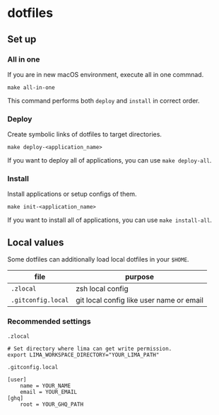 # dotfiles

## Set up

### All in one
If you are in new macOS environment, execute all in one commnad.

```
make all-in-one
```

This command performs both `deploy` and `install` in correct order.

### Deploy
Create symbolic links of dotfiles to target directories.

```
make deploy-<application_name>
```

If you want to deploy all of applications, you can use `make deploy-all`.

### Install
Install applications or setup configs of them.

```
make init-<application_name>
```

If you want to install all of applications, you can use `make install-all`.

## Local values

Some dotfiles can additionally load local dotfiles in your `$HOME`.

| file               | purpose                                  |
| ------------------ | ---------------------------------------- |
| `.zlocal`          | zsh local config                         |
| `.gitconfig.local` | git local config like user name or email |

### Recommended settings
`.zlocal`

```
# Set directory where lima can get write permission.
export LIMA_WORKSPACE_DIRECTORY="YOUR_LIMA_PATH"
```

`.gitconfig.local`

```
[user]
	name = YOUR_NAME
	email = YOUR_EMAIL
[ghq]
    root = YOUR_GHQ_PATH
    
```
